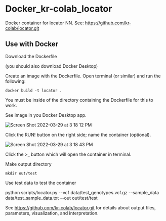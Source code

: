 # Docker_kr-colab_locator
Docker container for locator NN. See: https://github.com/kr-colab/locator.git

## Use with Docker
Download the Dockerfile

(you should also download Docker Desktop)

Create an image with the Dockerfile. Open terminal (or similar) and run the following:

`docker build -t locator .`

You must be inside of the directory containing the Dockerfile for this to work. 

See image in you Docker Desktop app. 

![Screen Shot 2022-03-29 at 3 18 12 PM](https://user-images.githubusercontent.com/22206944/160716431-5c21b5d0-b18a-4d4b-b0ea-6faab418c68e.png)

Click the RUN! button on the right side; name the container (optional). 

![Screen Shot 2022-03-29 at 3 18 43 PM](https://user-images.githubusercontent.com/22206944/160716503-770cc368-7cc3-41ee-aa02-1d243d07e7ec.png)

Click the >_ button which will open the container in terminal. 

Make output directory

`mkdir out/test`

Use test data to test the container

python scripts/locator.py --vcf data/test_genotypes.vcf.gz --sample_data data/test_sample_data.txt --out out/test/test

See https://github.com/kr-colab/locator.git for details about output files, parameters, visualization, and interpretation. 

